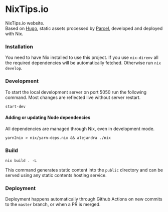 # NixTips.io

NixTips.io website.  
Based on [Hugo](https://gohugo.io/), static assets processed by [Parcel](https://parceljs.org/), developed and deployed with Nix.

### Installation

You need to have Nix installed to use this project.
If you use `nix-direnv` all the required dependencies will be automatically fetched. Otherwise run `nix develop`.

### Development

To start the local development server on port 5050 run the following command. Most changes are reflected live without server restart.

```
start-dev
```

#### Adding or updating Node dependencies

All dependencies are managed through Nix, even in development mode.

```
yarn2nix > nix/yarn-deps.nix && alejandra ./nix
```

### Build

```
nix build . -L
```

This command generates static content into the `public` directory and can be served using any static contents hosting service.

### Deployment

Deployment happens automatically through Github Actions on new commits to the `master` branch, or when a PR is merged.
